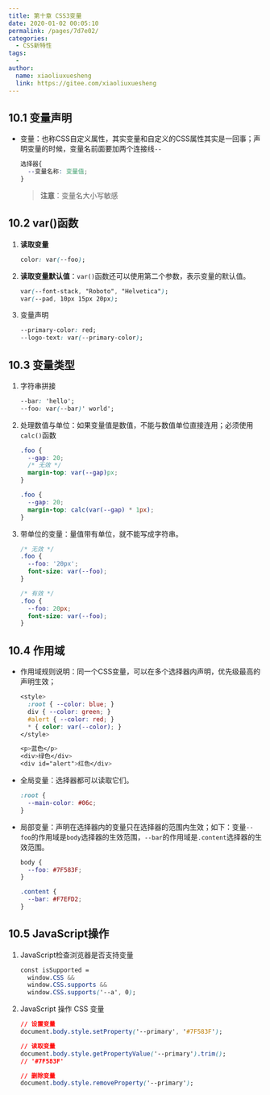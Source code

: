 ```yaml
---
title: 第十章 CSS3变量
date: 2020-01-02 00:05:10
permalink: /pages/7d7e02/
categories:
  - CSS新特性
tags:
  - 
author: 
  name: xiaoliuxuesheng
  link: https://gitee.com/xiaoliuxuesheng
---
```


## 10.1 变量声明

- 变量：也称CSS自定义属性，其实变量和自定义的CSS属性其实是一回事；声明变量的时候，变量名前面要加两个连接线`--`

  ```css
  选择器{
    --变量名称: 变量值;
  }
  ```

  > **注意**：变量名大小写敏感

## 10.2 var()函数

1. **读取变量**

   ```css
   color: var(--foo);
   ```

2. **读取变量默认值**：`var()`函数还可以使用第二个参数，表示变量的默认值。

   ```css
   var(--font-stack, "Roboto", "Helvetica");
   var(--pad, 10px 15px 20px);
   ```

3. 变量声明

   ```css
   --primary-color: red;
   --logo-text: var(--primary-color);
   ```

## 10.3 变量类型

1. 字符串拼接

   ```css
   --bar: 'hello';
   --foo: var(--bar)' world';
   ```

2. 处理数值与单位：如果变量值是数值，不能与数值单位直接连用；必须使用`calc()`函数

   ```css
   .foo {
     --gap: 20;
     /* 无效 */
     margin-top: var(--gap)px;
   }
   
   .foo {
     --gap: 20;
     margin-top: calc(var(--gap) * 1px);
   }
   ```

3. 带单位的变量：量值带有单位，就不能写成字符串。

   ```css
   /* 无效 */
   .foo {
     --foo: '20px';
     font-size: var(--foo);
   }
   
   /* 有效 */
   .foo {
     --foo: 20px;
     font-size: var(--foo);
   }
   ```

## 10.4 作用域

- 作用域规则说明：同一个CSS变量，可以在多个选择器内声明，优先级最高的声明生效；

  ```css
  <style>
    :root { --color: blue; }
    div { --color: green; }
    #alert { --color: red; }
    * { color: var(--color); }
  </style>
  
  <p>蓝色</p>
  <div>绿色</div>
  <div id="alert">红色</div>
  ```

- 全局变量：选择器都可以读取它们。

  ```css
  :root {
    --main-color: #06c;
  }
  ```

- 局部变量：声明在选择器内的变量只在选择器的范围内生效；如下：变量`--foo`的作用域是`body`选择器的生效范围，`--bar`的作用域是`.content`选择器的生效范围。

  ```css
  body {
    --foo: #7F583F;
  }
  
  .content {
    --bar: #F7EFD2;
  }
  ```

## 10.5 JavaScript操作

1. JavaScript检查浏览器是否支持变量

   ```css
   const isSupported =
     window.CSS &&
     window.CSS.supports &&
     window.CSS.supports('--a', 0);
   ```

2. JavaScript 操作 CSS 变量

   ```css
   // 设置变量
   document.body.style.setProperty('--primary', '#7F583F');
   
   // 读取变量
   document.body.style.getPropertyValue('--primary').trim();
   // '#7F583F'
   
   // 删除变量
   document.body.style.removeProperty('--primary');
   ```

   